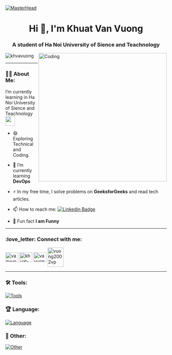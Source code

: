 [![MasterHead](https://developers.giphy.com/branch/master/static/api-512d36c09662682717108a38bbb5c57d.gif)](https://www.facebook.com/vanvuong.278/)
<h1 align="center">Hi 👋, I'm Khuat Van Vuong</h1>
<h3 align="center">A student of Ha Noi University of Sience and Teachnology</h3>
<img align="right" alt="Coding" width="400" src="https://media.giphy.com/media/SHjOSDkKZ18qOHA5B5/giphy.gif">

<p align="left"> <img src="https://komarev.com/ghpvc/?username=khvavuong&label=Profile%20views&color=0e75b6&style=flat" alt="khvavuong" /> </p>

---

### :man_technologist: About Me:
I’m currently learning in Ha Noi University of Sience and Teachnology<img src="https://media.giphy.com/media/WUlplcMpOCEmTGBtBW/giphy.gif" width="30">
- 😄 Exploring Technical and Coding.

- 🌱 I’m currently learning **DevOps**
  
- ⚡ In my free time, I solve problems on **GeeksforGeeks** and read tech articles.

- 📫 How to reach me: [![Linkedin Badge](https://img.shields.io/badge/-LinkedIn-blue?style=flat&logo=Linkedin&logoColor=white)](https://www.linkedin.com/in/khuat-van-vuong-77300b288/)

- 👯 Fun fact **I am Funny**

---

<h3 align="left">:love_letter: Connect with me:</h3>
<p align="left">
<a href="https://www.facebook.com/vanvuong.278/" target="blank"><img align="center" src="https://raw.githubusercontent.com/rahuldkjain/github-profile-readme-generator/master/src/images/icons/Social/facebook.svg" alt="vanvuong.278" height="30" width="40" /></a>
<a href="https://www.linkedin.com/in/khuat-van-vuong-77300b288/" target="blank"><img align="center" src="https://raw.githubusercontent.com/rahuldkjain/github-profile-readme-generator/master/src/images/icons/Social/linked-in-alt.svg" alt="khuat-van-vuong-77300b288" height="30" width="40" /></a>
<a href="https://www.instagram.com/vavuong27/" target="blank"><img align="center" src="https://raw.githubusercontent.com/rahuldkjain/github-profile-readme-generator/master/src/images/icons/Social/instagram.svg" alt="vavuong27" height="30" width="40" /></a>
<a href="mailto:vuong2002vp@gmail.com" target="blank"><img align="center" src="https://media.giphy.com/media/QuI2G48pcj20qNHE3f/giphy.gif" alt="vuong2002vp" height="60" width="50" /></a>
</p>

---

### :hammer_and_wrench: Tools:
[![Tools](https://skillicons.dev/icons?i=vscode,idea,eclipse,docker)]([https://skillicons.dev](https://skillicons.dev/icons?i=vscode,idea,eclipse,docker))
### :trophy: Language:
[![Language](https://skillicons.dev/icons?i=html,sass,css,js,ts,react,nodejs,java,php,c,mysql,mongodb)]([https://skillicons.dev](https://skillicons.dev/icons?i=html,sass,css,js,ts,react,nodejs,java,php,c,mysql,mongodb))
### :1st_place_medal: Other:
[![Other](https://skillicons.dev/icons?i=linux,codepen,git,postman,github,heroku,emacs,latex,regex,svg)]([https://skillicons.dev](https://skillicons.dev/icons?i=linux,codepen,git,postman,github,heroku,emacs,latex,regex,svg))


<!--
**khvavuong/khvavuong** is a ✨ _special_ ✨ repository because its `README.md` (this file) appears on your GitHub profile.

Here are some ideas to get you started:

- 🔭 I’m currently working on ...
- 🌱 I’m currently learning ...
- 👯 I’m looking to collaborate on ...
- 🤔 I’m looking for help with ...
- 💬 Ask me about ...
- 📫 How to reach me: ...
- 😄 Pronouns: ...
- ⚡ Fun fact: ...
-->
